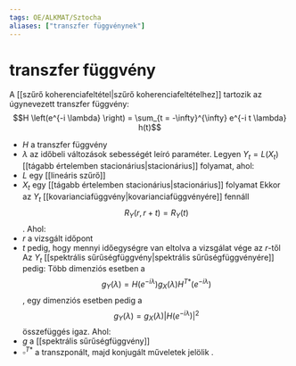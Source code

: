 ```yaml
---
tags: OE/ALKMAT/Sztocha 
aliases: ["transzfer függvénynek"]
---
```

# transzfer függvény
A [[szűrő koherenciafeltétel|szűrő koherenciafeltételhez]] tartozik az úgynevezett transzfer függvény:
$$H \left(e^{-i \lambda} \right) = \sum_{t = -\infty}^{\infty} e^{-i t \lambda} h(t)$$
- $H$ a transzfer függvény
- $\lambda$ az időbeli változások sebességét leíró paraméter.
Legyen $Y_t = L(X_t)$ [[tágabb értelemben stacionárius|stacionárius]] folyamat, ahol:
- $L$ egy [[lineáris szűrő]]
- $X_t$ egy [[tágabb értelemben stacionárius|stacionárius]] folyamat
Ekkor az $Y_t$ [[kovarianciafüggvény|kovarianciafüggvényére]] fennáll
$$R_Y(r,r+t) = R_Y(t)$$.
Ahol:
- $r$ a vizsgált időpont
- $t$ pedig, hogy mennyi időegységre van eltolva a vizsgálat vége az $r$-től
Az $Y_t$ [[spektrális sűrűségfüggvény|spektrális sűrűségfüggvényére]] pedig:
Több dimenziós esetben a
$$g_Y(\lambda) = H\left(e^{-i \lambda} \right)g_X(\lambda)H^{T*}\left(e^{-i \lambda} \right)$$
, egy dimenziós esetben pedig a
$$g_Y(\lambda) = g_X(\lambda)\left|H\left(e^{-i \lambda} \right)\right|^2$$
összefüggés igaz.
Ahol:
- $g$ a [[spektrális sűrűségfüggvény]]
- $\square^{T*}$ a transzponált, majd konjugált műveletek jelölik .
